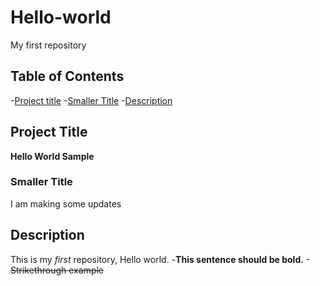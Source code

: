 # Hello-world
My first repository

## Table of Contents
-[Project title](#Project-Title)
-[Smaller Title](#Smaller-Title)
-[Description](#Description)


## Project Title

**Hello World Sample**

### Smaller Title
I am making some updates

## Description
This is my *first* repository, Hello world.
-**This sentence should be bold.**
-~~Strikethrough example~~
